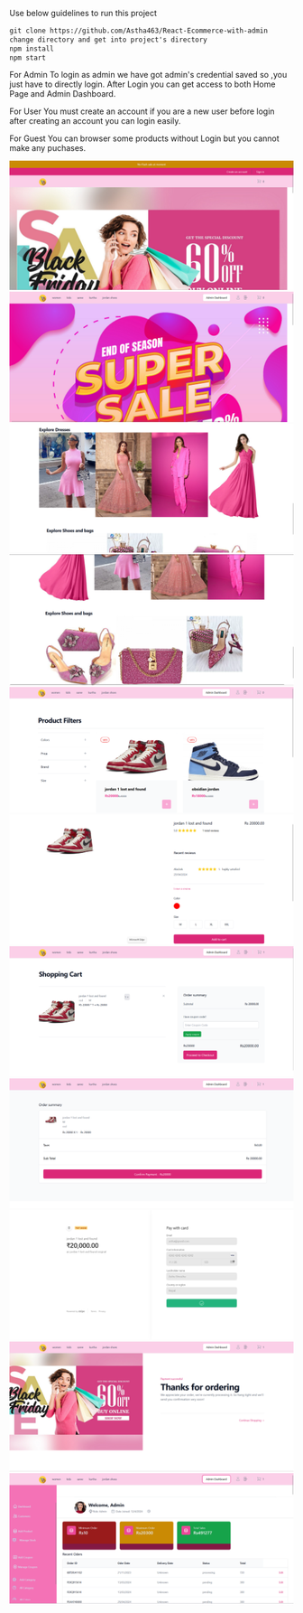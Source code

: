 

Use below guidelines to run this project

    git clone https://github.com/Astha463/React-Ecommerce-with-admin
    change directory and get into project's directory
    npm install
    npm start

For Admin To login as admin we have got admin's credential saved so ,you just have to directly login. After Login you can get access to both Home Page and Admin Dashboard.

For User You must create an account if you are a new user before login after creating an account you can login easily.

For Guest You can browser some products without Login but you cannot make any puchases.

![H](Homepage0.png)
![H](HomePage1astha.png)
![H](HomePage2astha.png)
![H](HomePageAstha3.png)
![H](3rd.png)
![H](4th.png)
![H](5th.png)
![H](6th.png)
![H](8.png)
![H](9.png)
![H](admindasboardastha.png)



